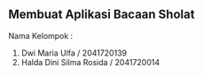 ## Membuat Aplikasi Bacaan Sholat
Nama Kelompok :
1. Dwi Maria Ulfa / 2041720139
2. Halda Dini Silma Rosida / 2041720014
